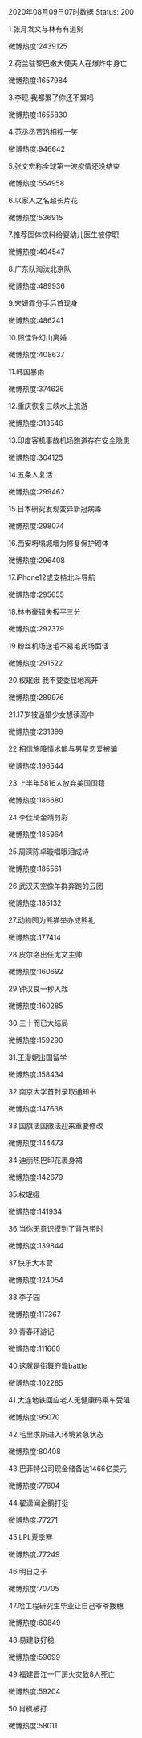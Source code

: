 2020年08月09日07时数据
Status: 200

1.张月发文与林有有道别

微博热度:2439125

2.荷兰驻黎巴嫩大使夫人在爆炸中身亡

微博热度:1657984

3.李现 我都累了你还不累吗

微博热度:1655830

4.范丞丞贾玲相视一笑

微博热度:946642

5.张文宏称全球第一波疫情还没结束

微博热度:554958

6.以家人之名超长片花

微博热度:536915

7.推荐固体饮料给婴幼儿医生被停职

微博热度:494547

8.广东队淘汰北京队

微博热度:489936

9.宋妍霏分手后首现身

微博热度:486241

10.顾佳许幻山离婚

微博热度:408637

11.韩国暴雨

微博热度:374626

12.重庆恢复三峡水上旅游

微博热度:313546

13.印度客机事故机场跑道存在安全隐患

微博热度:304125

14.五条人复活

微博热度:299462

15.日本研究发现变异新冠病毒

微博热度:298074

16.西安坍塌城墙为修复保护砌体

微博热度:296408

17.iPhone12或支持北斗导航

微博热度:295655

18.林书豪错失扳平三分

微博热度:292379

19.粉丝机场送毛不易毛氏场面话

微博热度:291522

20.权珉娥 我不要委屈地离开

微博热度:289976

21.17岁被逼婚少女想读高中

微博热度:231399

22.相信施降情术能与男星恋爱被骗

微博热度:196544

23.上半年5816人放弃美国国籍

微博热度:186680

24.李佳琦金靖剪彩

微博热度:185964

25.周深陈卓璇唱眼泪成诗

微博热度:185561

26.武汉天空像羊群奔跑的云团

微博热度:185132

27.动物园为熊猫举办成熊礼

微博热度:177414

28.皮尔洛出任尤文主帅

微博热度:160692

29.钟汉良一秒入戏

微博热度:160285

30.三十而已大结局

微博热度:159290

31.王漫妮出国留学

微博热度:158434

32.南京大学首封录取通知书

微博热度:147638

33.国旗法国徽法迎来重要修改

微博热度:144473

34.迪丽热巴印花裹身裙

微博热度:142679

35.权珉娥

微博热度:141934

36.当你无意识摸到了背包带时

微博热度:139844

37.快乐大本营

微博热度:124054

38.李子园

微博热度:117367

39.青春环游记

微博热度:111660

40.这就是街舞齐舞battle

微博热度:102285

41.大连地铁回应老人无健康码乘车受阻

微博热度:95070

42.毛里求斯进入环境紧急状态

微博热度:80408

43.巴菲特公司现金储备达1466亿美元

微博热度:77694

44.翟潇闻企鹅打挺

微博热度:77271

45.LPL夏季赛

微博热度:77249

46.明日之子

微博热度:70705

47.哈工程研究生毕业让自己爷爷拨穗

微博热度:60849

48.易建联好稳

微博热度:59699

49.福建晋江一厂房火灾致8人死亡

微博热度:59204

50.肖枫被打

微博热度:58011

